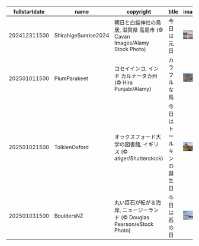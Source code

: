 |fullstartdate|name|copyright|title|image|
|--|--|--|--|--|
202412311500|ShirahigeSunrise2024|朝日と白髭神社の鳥居, 滋賀県 高島市 (© Cavan Images/Alamy Stock Photo)|今日は元日|![](/ja-JP/2025/01/202412311500ShirahigeSunrise2024.jpg)|
202501011500|PlumParakeet|コセイインコ, インド カルナータカ州 (© Hira Punjabi/Alamy)|カラフルな鳥|![](/ja-JP/2025/01/202501011500PlumParakeet.jpg)|
202501021500|TolkienOxford|オックスフォード大学の図書館, イギリス (© atiger/Shutterstock)|今日はトールキンの誕生日|![](/ja-JP/2025/01/202501021500TolkienOxford.jpg)|
202501031500|BouldersNZ|丸い巨石が転がる海岸, ニュージーランド (© Douglas Pearson/eStock Photo)|今日は石の日|![](/ja-JP/2025/01/202501031500BouldersNZ.jpg)|
